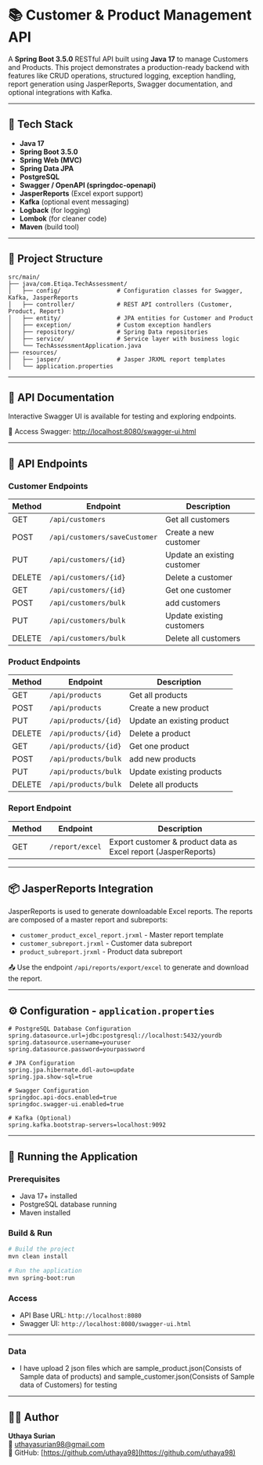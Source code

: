 # 📚 Customer & Product Management API

A **Spring Boot 3.5.0** RESTful API built using **Java 17** to manage Customers and Products. This project demonstrates a production-ready backend with features like CRUD operations, structured logging, exception handling, report generation using JasperReports, Swagger documentation, and optional integrations with Kafka.

---

## 🚀 Tech Stack

- **Java 17**
- **Spring Boot 3.5.0**
- **Spring Web (MVC)**
- **Spring Data JPA**
- **PostgreSQL**
- **Swagger / OpenAPI (springdoc-openapi)**
- **JasperReports** (Excel export support)
- **Kafka** (optional event messaging)
- **Logback** (for logging)
- **Lombok** (for cleaner code)
- **Maven** (build tool)

---

## 📁 Project Structure

```
src/main/
├── java/com.Etiqa.TechAssessment/
│   ├── config/                # Configuration classes for Swagger, Kafka, JasperReports
│   ├── controller/            # REST API controllers (Customer, Product, Report)
│   ├── entity/                # JPA entities for Customer and Product
│   ├── exception/             # Custom exception handlers
│   ├── repository/            # Spring Data repositories
│   ├── service/               # Service layer with business logic
│   └── TechAssessmentApplication.java
├── resources/
│   ├── jasper/                # Jasper JRXML report templates
│   └── application.properties
```

---

## 🧪 API Documentation

Interactive Swagger UI is available for testing and exploring endpoints.

📍 Access Swagger: [http://localhost:8080/swagger-ui.html](http://localhost:8080/swagger-ui.html)

---

## 🔗 API Endpoints

### Customer Endpoints

| Method | Endpoint              | Description              |
|--------|-----------------------|--------------------------|
| GET    | `/api/customers`      | Get all customers        |
| POST   | `/api/customers/saveCustomer`| Create a new customer    |
| PUT    | `/api/customers/{id}` | Update an existing customer |
| DELETE | `/api/customers/{id}` | Delete a customer        |
| GET    | `/api/customers/{id}` | Get one customer         |
| POST   | `/api/customers/bulk` | add customers            |
| PUT    | `/api/customers/bulk` | Update existing customers|
| DELETE | `/api/customers/bulk` | Delete all customers     |


### Product Endpoints

| Method | Endpoint             | Description              |
|--------|----------------------|--------------------------|
| GET    | `/api/products`      | Get all products         |
| POST   | `/api/products`      | Create a new product     |
| PUT    | `/api/products/{id}` | Update an existing product |
| DELETE | `/api/products/{id}` | Delete a product         |
| GET    | `/api/products/{id}` | Get one product          |
| POST   | `/api/products/bulk` | add new products         |
| PUT    | `/api/products/bulk` | Update existing products |
| DELETE | `/api/products/bulk` | Delete all products      |

### Report Endpoint

| Method | Endpoint                     | Description                  |
|--------|------------------------------|------------------------------|
| GET    | `/report/excel`  | Export customer & product data as Excel report (JasperReports) |

---

## 📦 JasperReports Integration

JasperReports is used to generate downloadable Excel reports. The reports are composed of a master report and subreports:

- `customer_product_excel_report.jrxml` - Master report template
- `customer_subreport.jrxml` - Customer data subreport
- `product_subreport.jrxml` - Product data subreport

📤 Use the endpoint `/api/reports/export/excel` to generate and download the report.

---

## ⚙️ Configuration - `application.properties`

```properties
# PostgreSQL Database Configuration
spring.datasource.url=jdbc:postgresql://localhost:5432/yourdb
spring.datasource.username=youruser
spring.datasource.password=yourpassword

# JPA Configuration
spring.jpa.hibernate.ddl-auto=update
spring.jpa.show-sql=true

# Swagger Configuration
springdoc.api-docs.enabled=true
springdoc.swagger-ui.enabled=true

# Kafka (Optional)
spring.kafka.bootstrap-servers=localhost:9092
```

---

## 🚀 Running the Application

### Prerequisites

- Java 17+ installed
- PostgreSQL database running
- Maven installed

### Build & Run

```bash
# Build the project
mvn clean install

# Run the application
mvn spring-boot:run
```

### Access

- API Base URL: `http://localhost:8080`
- Swagger UI: `http://localhost:8080/swagger-ui.html`


---

### Data

- I have upload 2 json files which are sample_product.json(Consists of Sample data of products) and sample_customer.json(Consists of Sample data of Customers) for testing

---
## 👨‍💻 Author

**Uthaya Surian**  
📧 uthayasurian98@gmail.com  
🔗 GitHub: [https://github.com/uthaya98](https://github.com/uthaya98)
